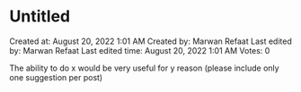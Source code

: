 # Untitled

Created at: August 20, 2022 1:01 AM
Created by: Marwan Refaat
Last edited by: Marwan Refaat
Last edited time: August 20, 2022 1:01 AM
Votes: 0

The ability to do x would be very useful for y reason (please include only one suggestion per post)